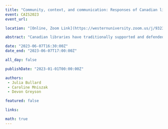 ```yaml
---
title: "Community, context, and communication: Responses of Canadian libraries to difficult situations involving medical mis- or disinformation"
event: CAIS2023
event_url: 

location: "[Online, Zoom Link](https://westernuniversity.zoom.us/j/93231662627)"

abstract: "Canadian libraries have traditionally supported and defended intellectual freedom while also being expected to provide communities with trustworthy information in times of personal and collective crisis. Issues of medical misinformation reveal the tension between these two ideals. Library workers face challenges in preparing for and responding to issues with controversial materials, with little guidance on how to navigate this tension and balance the two ideals. In an interview study with 22 Canadian library worker participants, we asked about experiences with navigating these situations. Our preliminary results reveal a range of strategies and considerations at play, ranging from individual incidents to broader policies and power dynamics."

date: "2023-06-07T16:30:00Z"
date_end: "2023-06-07T17:00:00Z"

all_day: false

publishDate: "2023-01-01T00:00:00Z"

authors:
 - Julia Bullard
 - Caroline Mniszak
 - Devon Greyson

featured: false

links:

math: true
---
```


